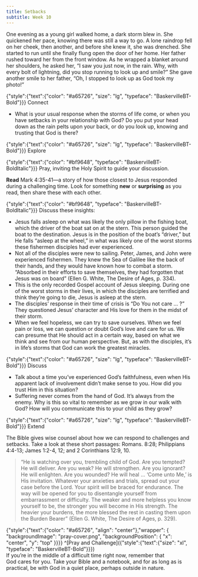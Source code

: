 ```yaml
---
title: Setbacks
subtitle: Week 10
---
```


One evening as a young girl walked home, a dark storm blew in. She quickened her pace, knowing there was still a way to go. A lone raindrop fell on her cheek, then another, and before she knew it, she was drenched. She started to run until she finally flung open the door of her home. Her father rushed toward her from the front window. As he wrapped a blanket around her shoulders, he asked her, “I saw you just now, in the rain. Why, with every bolt of lightning, did you stop running to look up and smile?” She gave another smile to her father, “Oh, I stopped to look up as God took my photo!”

{"style":{"text":{"color": "#a65726", "size": "lg", "typeface": "BaskervilleBT-Bold"}}}
Connect

+ What is your usual response when the storms of life come, or when you have setbacks in your relationship with God? Do you put your head down as the rain pelts upon your back, or do you look up, knowing and trusting that God is there?

{"style":{"text":{"color": "#a65726", "size": "lg", "typeface": "BaskervilleBT-Bold"}}}
Explore

{"style":{"text":{"color": "#bf9648", "typeface": "BaskervilleBT-BoldItalic"}}}
Pray, inviting the Holy Spirit to guide your discussion.

**Read** Mark 4:35-41—a story of how those closest to Jesus responded during a challenging time. Look for something **new** or **surprising** as you read, then share these with each other.

{"style":{"text":{"color": "#bf9648", "typeface": "BaskervilleBT-BoldItalic"}}}
Discuss these insights:

+ Jesus falls asleep on what was likely the only pillow in the fishing boat, which the driver of the boat sat on at the stern. This person guided the boat to the destination. Jesus is in the position of the boat’s “driver,” but He falls “asleep at the wheel,” in what was likely one of the worst storms these fishermen disciples had ever experienced.
+ Not all of the disciples were new to sailing. Peter, James, and John were experienced fishermen. They knew the Sea of Galilee like the back of their hands, and they would have known how to combat a storm. “Absorbed in their efforts to save themselves, they had forgotten that Jesus was on board” (Ellen G. White, The Desire of Ages, p. 334).
+ This is the only recorded Gospel account of Jesus sleeping. During one of the worst storms in their lives, in which the disciples are terrified and think they’re going to die, Jesus is asleep at the stern.
+ The disciples’ response in their time of crisis is “Do You not care … ?” They questioned Jesus’ character and His love for them in the midst of their storm.
+ When we feel hopeless, we can try to save ourselves. When we feel pain or loss, we can question or doubt God’s love and care for us. We can presume that He should act in a certain way, based on what we think and see from our human perspective. But, as with the disciples, it’s in life’s storms that God can work the greatest miracles.

{"style":{"text":{"color": "#a65726", "size": "lg", "typeface": "BaskervilleBT-Bold"}}}
Discuss

+ Talk about a time you’ve experienced God’s faithfulness, even when His apparent lack of involvement didn’t make sense to you. How did you trust Him in this situation?
+ Suffering never comes from the hand of God. It’s always from the enemy. Why is this so vital to remember as we grow in our walk with God? How will you communicate this to your child as they grow?

{"style":{"text":{"color": "#a65726", "size": "lg", "typeface": "BaskervilleBT-Bold"}}}
Extend

The Bible gives wise counsel about how we can respond to challenges and setbacks. Take a look at these short passages: Romans. 8:28; Philippians 4:4-13; James 1:2-4, 12; and 2 Corinthians 12:9, 10.

> “He is watching over you, trembling child of God. Are you tempted? He will deliver. Are you weak? He will strengthen. Are you ignorant? He will enlighten. Are you wounded? He will heal … ‘Come unto Me,’ is His invitation. Whatever your anxieties and trials, spread out your case before the Lord. Your spirit will be braced for endurance. The way will be opened for you to disentangle yourself from embarrassment or difficulty. The weaker and more helpless you know yourself to be, the stronger you will become in His strength. The heavier your burdens, the more blessed the rest in casting them upon the Burden Bearer” (Ellen G. White, The Desire of Ages, p. 329).

{"style":{"text":{"color": "#a65726", "align": "center"},"wrapper": { "backgroundImage": "pray-cover.png", "backgroundPosition": { "x": "center", "y": "top" }}}}
^[Pray and Challenge]({"style":{"text":{"size": "xl", "typeface": "BaskervilleBT-Bold"}}})\
If you’re in the middle of a difficult time right now, remember that\
God cares for you. Take your Bible and a notebook, and for as long as is\
practical, be with God in a quiet place, perhaps outside in nature.